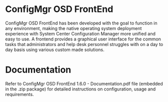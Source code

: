 # ConfigMgr OSD FrontEnd
ConfigMgr OSD FrontEnd has been developed with the goal to function in any environment, making the native operating system deployment experience with System Center Configuration Manager more unified and easy to use. A frontend provides a graphical user interface for the common tasks that administrators and help desk personnel struggles with on a day to day basis using various custom made solutions.

# Documentation
Refer to ConfigMgr OSD FrontEnd 1.6.0 - Documentation.pdf file (embedded in the .zip package) for detailed instructions on configuration, usage and requirements.